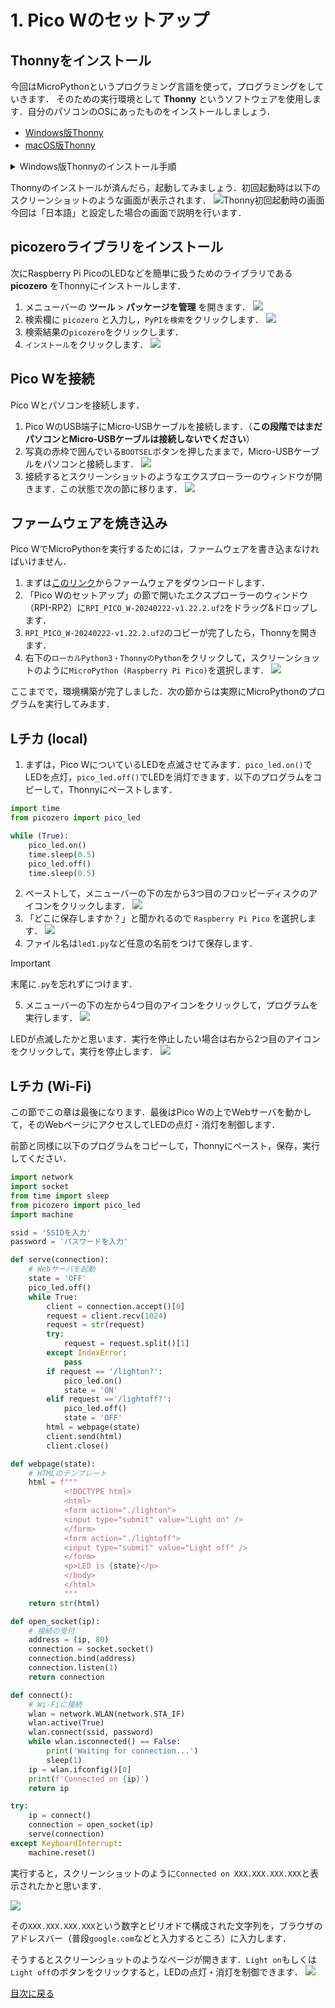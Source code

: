 # 1. Pico Wのセットアップ

## Thonnyをインストール

今回はMicroPythonというプログラミング言語を使って，プログラミングをしていきます．
そのための実行環境として **Thonny** というソフトウェアを使用します．自分のパソコンのOSにあったものをインストールしましょう．

- [Windows版Thonny](https://github.com/thonny/thonny/releases/download/v4.1.4/thonny-4.1.4.exe)
- [macOS版Thonny](https://github.com/thonny/thonny/releases/download/v4.1.4/thonny-4.1.4.pkg)

<details>
<summary>Windows版Thonnyのインストール手順</summary>

1. Select setup Install Mode: `Install for me only (recommended)`を選択します．
2. Welcome to using Thonny!: `Next`をクリックします．
3. Lisense Agreement: `I accept the agreement`を選択し， `Next`をクリックします．
4. Select Destination Location: `Next`をクリックします．
5. Select Start Menu Folder: `Next`をクリックします．
6. Select Additional Tasks: `Create desktop icon`にチェックを入れて，`Next`をクリックします．
7. Ready to Install: `Install`をクリックします．
8.  Great success!: `Finish`をクリックします．
</details>

Thonnyのインストールが済んだら，起動してみましょう．初回起動時は以下のスクリーンショットのような画面が表示されます．
![Thonny初回起動時の画面](img/first_launch.png)
今回は「日本語」と設定した場合の画面で説明を行います．

## picozeroライブラリをインストール

次にRaspberry Pi PicoのLEDなどを簡単に扱うためのライブラリである **picozero** をThonnyにインストールします．

1. メニューバーの **ツール** > **パッケージを管理** を開きます．
![](img/lib_install1.png)
2. 検索欄に `picozero` と入力し，`PyPIを検索`をクリックします．
![](img/lib_install2.png)
3. 検索結果の`picozero`をクリックします．
4. `インストール`をクリックします．
![](img/lib_install3.png)

## Pico Wを接続

Pico Wとパソコンを接続します．

1. Pico WのUSB端子にMicro-USBケーブルを接続します．（**この段階ではまだパソコンとMicro-USBケーブルは接続しないでください**）
2. 写真の赤枠で囲んでいる`BOOTSEL`ボタンを押したままで，Micro-USBケーブルをパソコンと接続します．
![](img/connect1.png)
3. 接続するとスクリーンショットのようなエクスプローラーのウィンドウが開きます．この状態で次の節に移ります．
![](img/connect2.png)

## ファームウェアを焼き込み

Pico WでMicroPythonを実行するためには，ファームウェアを書き込まなければいけません．

1. まずは[このリンク](https://rpf.io/pico-w-firmware)からファームウェアをダウンロードします．
2. 「Pico Wのセットアップ」の節で開いたエクスプローラーのウィンドウ（RPI-RP2）に`RPI_PICO_W-20240222-v1.22.2.uf2`をドラッグ&ドロップします．
3. `RPI_PICO_W-20240222-v1.22.2.uf2`のコピーが完了したら，Thonnyを開きます．
4. 右下の`ローカルPython3・ThonnyのPython`をクリックして，スクリーンショットのように`MicroPython (Raspberry Pi Pico)`を選択します．
![](img/firmware.png)

ここまでで，環境構築が完了しました．次の節からは実際にMicroPythonのプログラムを実行してみます．

## Lチカ (local)

1. まずは，Pico WについているLEDを点滅させてみます．`pico_led.on()`でLEDを点灯，`pico_led.off()`でLEDを消灯できます．以下のプログラムをコピーして，Thonnyにペーストします．

```python
import time
from picozero import pico_led

while (True):
    pico_led.on()
    time.sleep(0.5)
    pico_led.off()
    time.sleep(0.5)
```

2. ペーストして，メニューバーの下の左から3つ目のフロッピーディスクのアイコンをクリックします．
![](img/run1.png)
3. 「どこに保存しますか？」と聞かれるので `Raspberry Pi Pico` を選択します．
![](img/run2.png)
4. ファイル名は`led1.py`など任意の名前をつけて保存します．
> [!IMPORTANT]
> 末尾に`.py`を忘れずにつけます．
5. メニューバーの下の左から4つ目のアイコンをクリックして，プログラムを実行します．
![](img/run3.png) 

LEDが点滅したかと思います．実行を停止したい場合は右から2つ目のアイコンをクリックして，実行を停止します．
![](img/run4.png)

## Lチカ (Wi-Fi)

この節でこの章は最後になります．最後はPico Wの上でWebサーバを動かして，そのWebページにアクセスしてLEDの点灯・消灯を制御します．

前節と同様に以下のプログラムをコピーして，Thonnyにペースト，保存，実行してください．
```python
import network
import socket
from time import sleep
from picozero import pico_led
import machine

ssid = 'SSIDを入力'
password = 'パスワードを入力'

def serve(connection):
    # Webサーバを起動
    state = 'OFF'
    pico_led.off()
    while True:
        client = connection.accept()[0]
        request = client.recv(1024)
        request = str(request)
        try:
            request = request.split()[1]
        except IndexError:
            pass
        if request == '/lighton?':
            pico_led.on()
            state = 'ON'
        elif request =='/lightoff?':
            pico_led.off()
            state = 'OFF'
        html = webpage(state)
        client.send(html)
        client.close()

def webpage(state):
    # HTMLのテンプレート
    html = f"""
            <!DOCTYPE html>
            <html>
            <form action="./lighton">
            <input type="submit" value="Light on" />
            </form>
            <form action="./lightoff">
            <input type="submit" value="Light off" />
            </form>
            <p>LED is {state}</p>
            </body>
            </html>
            """
    return str(html)

def open_socket(ip):
    # 接続の受付
    address = (ip, 80)
    connection = socket.socket()
    connection.bind(address)
    connection.listen(1)
    return connection

def connect():
    # Wi-Fiに接続
    wlan = network.WLAN(network.STA_IF)
    wlan.active(True)
    wlan.connect(ssid, password)
    while wlan.isconnected() == False:
        print('Waiting for connection...')
        sleep(1)
    ip = wlan.ifconfig()[0]
    print(f'Connected on {ip}')
    return ip

try:
    ip = connect()
    connection = open_socket(ip)
    serve(connection)
except KeyboardInterrupt:
    machine.reset()
```

実行すると，スクリーンショットのように`Connected on XXX.XXX.XXX.XXX`と表示されたかと思います．

![](img/final1.png)

その`XXX.XXX.XXX.XXX`という数字とピリオドで構成された文字列を，ブラウザのアドレスバー（普段`google.com`などと入力するところ）に入力します．

そうするとスクリーンショットのようなページが開きます．`Light on`もしくは`Light off`のボタンをクリックすると，LEDの点灯・消灯を制御できます．
![](img/final2.png)

[目次に戻る](README.md)